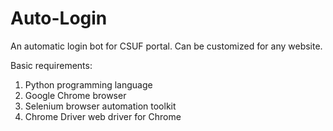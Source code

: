 # Auto-Login
An automatic login bot for CSUF portal. Can be customized for any website.

Basic requirements:
1. Python programming language
2. Google Chrome browser
3. Selenium browser automation toolkit
4. Chrome Driver web driver for Chrome

